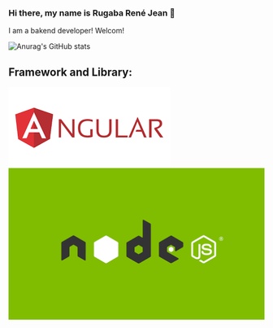 ### Hi there, my name is Rugaba René Jean 👋

I am a bakend developer! Welcom!

![Anurag's GitHub stats](https://github-readme-stats.vercel.app/api?username=ReneRugaba&theme=calm&show_icons=true)

## Framework and Library:
<img align="left" src="https://github.com/ReneRugaba/ReneRugaba/blob/main/img/ANGULAR.png"/>
<img align="left" src="https://github.com/ReneRugaba/ReneRugaba/blob/main/img/0%20T6tdupZFishq1o5t.png"/>

